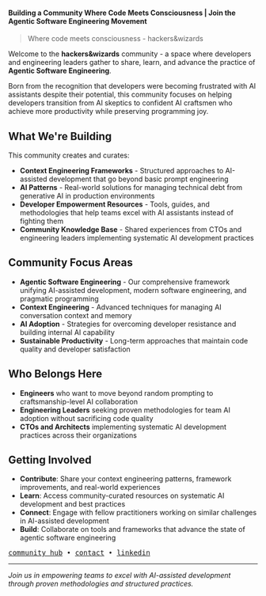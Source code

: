 #### Building a Community Where Code Meets Consciousness | Join the Agentic Software Engineering Movement

> Where code meets consciousness - hackers&wizards

Welcome to the **hackers&wizards** community - a space where developers and engineering leaders gather to share, learn, and advance the practice of **Agentic Software Engineering**.

Born from the recognition that developers were becoming frustrated with AI assistants despite their potential, this community focuses on helping developers transition from AI skeptics to confident AI craftsmen who achieve more productivity while preserving programming joy.

## What We're Building

This community creates and curates:

- **Context Engineering Frameworks** - Structured approaches to AI-assisted development that go beyond basic prompt engineering
- **AI Patterns** - Real-world solutions for managing technical debt from generative AI in production environments
- **Developer Empowerment Resources** - Tools, guides, and methodologies that help teams excel with AI assistants instead of fighting them
- **Community Knowledge Base** - Shared experiences from CTOs and engineering leaders implementing systematic AI development practices

## Community Focus Areas

- **Agentic Software Engineering** - Our comprehensive framework unifying AI-assisted development, modern software engineering, and pragmatic programming
- **Context Engineering** - Advanced techniques for managing AI conversation context and memory
- **AI Adoption** - Strategies for overcoming developer resistance and building internal AI capability
- **Sustainable Productivity** - Long-term approaches that maintain code quality and developer satisfaction

## Who Belongs Here

- **Engineers** who want to move beyond random prompting to craftsmanship-level AI collaboration
- **Engineering Leaders** seeking proven methodologies for team AI adoption without sacrificing code quality
- **CTOs and Architects** implementing systematic AI development practices across their organizations

## Getting Involved

- **Contribute**: Share your context engineering patterns, framework improvements, and real-world experiences
- **Learn**: Access community-curated resources on systematic AI development and best practices
- **Connect**: Engage with fellow practitioners working on similar challenges in AI-assisted development
- **Build**: Collaborate on tools and frameworks that advance the state of agentic software engineering

<p>
  <samp>
    <a href="https://hackersandwizards.dev">community hub</a> •
    <a href="mailto:benedikt@hackersandwizards.dev">contact</a> •
    <a href="https://www.linkedin.com/company/hackersandwizards">linkedin</a>
  </samp>
</p>

---

*Join us in empowering teams to excel with AI-assisted development through proven methodologies and structured practices.*
